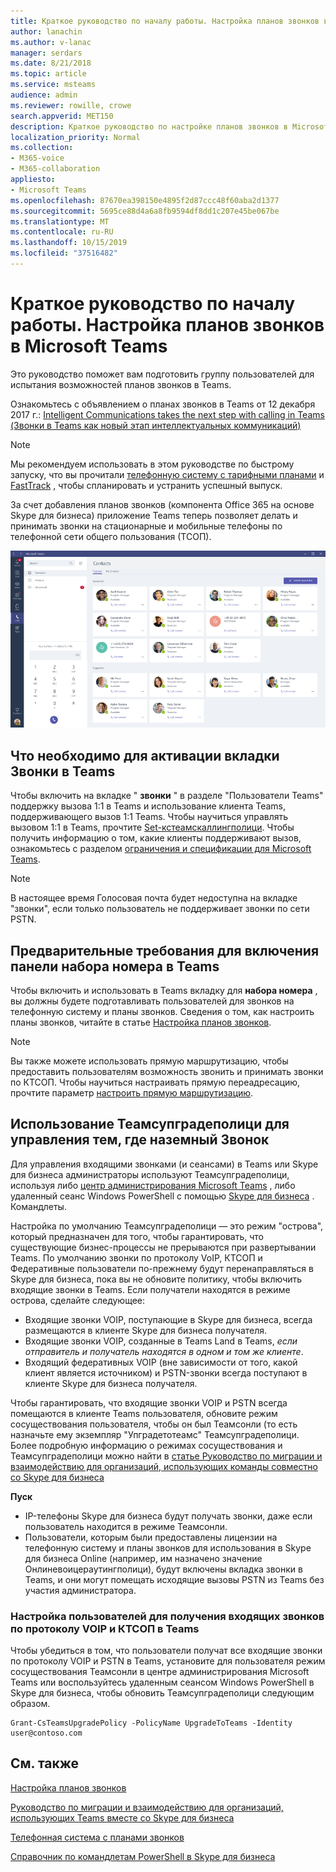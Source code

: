 ```yaml
---
title: Краткое руководство по началу работы. Настройка планов звонков в Microsoft Teams
author: lanachin
ms.author: v-lanac
manager: serdars
ms.date: 8/21/2018
ms.topic: article
ms.service: msteams
audience: admin
ms.reviewer: rowille, crowe
search.appverid: MET150
description: Краткое руководство по настройке планов звонков в Microsoft Teams.
localization_priority: Normal
ms.collection:
- M365-voice
- M365-collaboration
appliesto:
- Microsoft Teams
ms.openlocfilehash: 87670ea398150e4895f2d87ccc48f60aba2d1377
ms.sourcegitcommit: 5695ce88d4a6a8fb9594df8dd1c207e45be067be
ms.translationtype: MT
ms.contentlocale: ru-RU
ms.lasthandoff: 10/15/2019
ms.locfileid: "37516482"
---
```

<a name="quick-start-guide-configuring-calling-plans-in-microsoft-teams"></a>Краткое руководство по началу работы. Настройка планов звонков в Microsoft Teams
==============================================================

Это руководство поможет вам подготовить группу пользователей для испытания возможностей планов звонков в Teams.

Ознакомьтесь с объявлением о планах звонков в Teams от 12 декабря 2017 г.: [Intelligent Communications takes the next step with calling in Teams (Звонки в Teams как новый этап интеллектуальных коммуникаций)](https://aka.ms/ipyqus)

> [!NOTE]
> Мы рекомендуем использовать в этом руководстве по быстрому запуску, что вы прочитали [телефонную систему с тарифными планами](calling-plan-landing-page.md) и [FastTrack](https://aka.ms/cloudvoice) , чтобы спланировать и устранить успешный выпуск.

За счет добавления планов звонков (компонента Office 365 на основе Skype для бизнеса) приложение Teams теперь позволяет делать и принимать звонки на стационарные и мобильные телефоны по телефонной сети общего пользования (ТСОП).

![Снимок экрана, на котором показана страница "Контакты" в Teams](media/Calling_in_Teams.png)
## <a name="prerequisites-for-enabling-the-calls-tab-in-teams"></a>Что необходимо для активации вкладки **Звонки** в Teams
Чтобы включить на вкладке " **звонки** " в разделе "Пользователи Teams" поддержку вызова 1:1 в Teams и использование клиента Teams, поддерживающего вызов 1:1 Teams. Чтобы научиться управлять вызовом 1:1 в Teams, прочтите [Set-кстеамскаллингполици](https://docs.microsoft.com/powershell/module/skype/set-csteamscallingpolicy?view=skype-ps). Чтобы получить информацию о том, какие клиенты поддерживают вызов, ознакомьтесь с разделом [ограничения и спецификации для Microsoft Teams](https://docs.microsoft.com/microsoftteams/limits-specifications-teams).

> [!NOTE]
> В настоящее время Голосовая почта будет недоступна на вкладке "звонки", если только пользователь не поддерживает звонки по сети PSTN. 

## <a name="prerequisites-for-enabling-the-dial-pad-in-teams"></a>Предварительные требования для включения **панели набора номера** в Teams
Чтобы включить и использовать в Teams вкладку для **набора номера** , вы должны будете подготавливать пользователей для звонков на телефонную систему и планы звонков. Сведения о том, как настроить планы звонков, читайте в статье [Настройка планов звонков](https://docs.microsoft.com/microsoftteams/set-up-calling-plans).

> [!NOTE]
> Вы также можете использовать прямую маршрутизацию, чтобы предоставить пользователям возможность звонить и принимать звонки по КТСОП. Чтобы научиться настраивать прямую переадресацию, прочтите параметр [настроить прямую маршрутизацию](https://docs.microsoft.com/microsoftteams/direct-routing-configure).

## <a name="using-teamsupgradepolicy-to-control-where-calls-land"></a>Использование Теамсупградеполици для управления тем, где наземный Звонок
Для управления входящими звонками (и сеансами) в Teams или Skype для бизнеса администраторы используют Теамсупградеполици, используя либо [центр администрирования Microsoft Teams](https://aka.ms/teamsadmincenter) , либо удаленный сеанс Windows PowerShell с помощью [Skype для бизнеса](https://docs.microsoft.com/powershell/module/skype) . Командлеты.


Настройка по умолчанию Теамсупградеполици — это режим "острова", который предназначен для того, чтобы гарантировать, что существующие бизнес-процессы не прерываются при развертывании Teams. По умолчанию звонки по протоколу VoIP, КТСОП и Федеративные пользователи по-прежнему будут перенаправляться в Skype для бизнеса, пока вы не обновите политику, чтобы включить входящие звонки в Teams.  Если получатели находятся в режиме острова, сделайте следующее:

 - Входящие звонки VOIP, поступающие в Skype для бизнеса, всегда размещаются в клиенте Skype для бизнеса получателя.
 - Входящие звонки VOIP, созданные в Teams Land в Teams, *если отправитель и получатель находятся в одном и том же клиенте*.
 - Входящий федеративных VOIP (вне зависимости от того, какой клиент является источником) и PSTN-звонки всегда поступают в клиенте Skype для бизнеса получателя.
 
Чтобы гарантировать, что входящие звонки VOIP и PSTN всегда помещаются в клиенте Teams пользователя, обновите режим сосуществования пользователя, чтобы он был Теамсонли (то есть назначьте ему экземпляр "Упградетотеамс" Теамсупградеполици.  Более подробную информацию о режимах сосуществования и Теамсупградеполици можно найти в [статье Руководство по миграции и взаимодействию для организаций, использующих команды совместно со Skype для бизнеса](https://docs.microsoft.com/MicrosoftTeams/migration-interop-guidance-for-teams-with-skype)

**Пуск**
 - IP-телефоны Skype для бизнеса будут получать звонки, даже если пользователь находится в режиме Теамсонли.  
 - Пользователи, которым были предоставлены лицензии на телефонную систему и планы звонков для использования в Skype для бизнеса Online (например, им назначено значение Онлиневоицераутингполици), будут включены вкладка звонки в Teams, и они могут помещать исходящие вызовы PSTN из Teams без участия администратора.


### <a name="how-to-configure-users-to-receive-all-incoming-voip-and-pstn-calls-in-teams"></a>Настройка пользователей для получения входящих звонков по протоколу VOIP и КТСОП в Teams
Чтобы убедиться в том, что пользователи получат все входящие звонки по протоколу VOIP и PSTN в Teams, установите для пользователя режим сосуществования Теамсонли в центре администрирования Microsoft Teams или воспользуйтесь удаленным сеансом Windows PowerShell в Skype для бизнеса, чтобы обновить Теамсупградеполици следующим образом.

    Grant-CsTeamsUpgradePolicy -PolicyName UpgradeToTeams -Identity user@contoso.com


## <a name="see-also"></a>См. также
[Настройка планов звонков](https://docs.microsoft.com/SkypeForBusiness/what-are-calling-plans-in-office-365/set-up-calling-plans)

[Руководство по миграции и взаимодействию для организаций, использующих Teams вместе со Skype для бизнеса](https://docs.microsoft.com/MicrosoftTeams/migration-interop-guidance-for-teams-with-skype)

[Телефонная система с планами звонков](calling-plan-landing-page.md)

[Справочник по командлетам PowerShell в Skype для бизнеса](https://docs.microsoft.com/powershell/module/skype)


